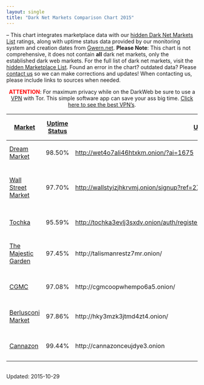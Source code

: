 ```yaml
---
layout: single
title: "Dark Net Markets Comparison Chart 2015"
---
```


&#8211; This chart integrates marketplace data with our <a href="https://g-i-r.github.io/deepdotweb/2013/10/28/updated-llist-of-hidden-marketplaces-tor-i2p/">hidden Dark Net Markets List</a> ratings, along with uptime status data provided by our monitoring system and creation dates from <a href="http://www.gwern.net/Black-market%20survival">Gwern.net</a>. <strong>Please Note</strong>: This chart is not comprehensive, it does not contain <strong>all</strong> dark net markets, only the established dark web markets. For the full list of dark net markets, visit the <a href="https://g-i-r.github.io/deepdotweb/2013/10/28/updated-llist-of-hidden-marketplaces-tor-i2p/">hidden Marketplace List</a>. Found an error in the chart? outdated data? Please <a href="https://g-i-r.github.io/deepdotweb/contact-us/">contact us</a> so we can make corrections and updates! When contacting us, please include links to sources when needed.</p>
<p style="text-align: center;"><span style="color: #ff0000;"><strong>ATTENTION</strong></span>: For maximum privacy while on the DarkWeb be sure to use a <a href="https://g-i-r.github.io/deepdotweb/vpn-comparison-chart/">VPN</a> with Tor. This simple software app can save your ass big time. <a href="https://g-i-r.github.io/deepdotweb/vpn-comparison-chart/">Click here to see the best VPN’s</a>.</p>
<div class="tableCon"><style>
@media ( max-width: 400px ) {
.hideMobile {
display: none;
}

}

@media ( max-width: 800px ) and ( min-width: 401px ) {
.hidePad {
display: none;
}
}
@media ( min-width: 1124px ) {
.hideDesktop {
display: none;
}
}
.chart-col-35, .chart-col-32 {
max-width: 70px!important;
min-width: 50px!important;
}
</style>
<table class="table  chart-2">
<thead>
<tr>
<th class="    chart-col-22">
<a href="?sort=22&dir=asc">Market</a>
</th>
<th class="    chart-col-24">
<a href="?sort=24&dir=asc">Uptime Status</a>
</th>
<th class="    chart-col-36">
<a href="?sort=36&dir=asc">URL</a>
</th>
<th class="    chart-col-26">
<a href="?sort=26&dir=asc">Open registration?</a>
</th>
<th class="    chart-col-27">
<a href="?sort=27&dir=asc">Offers Multisig?</a>
</th>
<th class="    chart-col-28">
<a href="?sort=28&dir=asc">Had Security Issues?!</a>
</th>
<th class="    chart-col-29">
<a href="?sort=29&dir=asc">Active warnings</a>
</th>
<th class="    chart-col-30">
<a href="?sort=30&dir=asc">Commission</a>
</th>
<th class="    chart-col-31">
<a href="?sort=31&dir=asc">Vendor Bond</a>
</th>
<th class="    chart-col-32">
<a href="?sort=32&dir=asc">2FA</a>
</th>
<th class="    chart-col-33">
<a href="?sort=33&dir=asc">Forced Vendor PGP</a>
</th>
<th class="    chart-col-34">
<a href="?sort=34&dir=asc">FE Allowed?</a>
</th>
<th class="    chart-col-35">
<a href="?sort=35&dir=asc">Type</a>
</th>
<th class="    chart-col-25">
<a href="?sort=25&dir=asc">Ratings</a>
</th>
<th class="    chart-col-37">
<a href="?sort=37&dir=asc">Created</a>
</th>
</tr>
</thead>
<tbody>
<tr class="chart-row-19 row-1 ">
<td class="    chart-col-22">
<div align="left">
<div style="display:none;">2</div>
<span title="UP"><a href="#">Dream Market</a></span></div>
</td>
<td class="    chart-col-24">
<div class="torlink-stat ok">
<span class="calc" data-dir="1">98.50%</span>
<span class="direction" data-dir="1"></span>
</div>
</td>
<td class="    chart-col-36">
<a href="http://wet4o7ali46htxkm.onion/?ai=1675" rel="nofollow external" target="_blank">http://wet4o7ali46htxkm.onion/?ai=1675</a>
</td>
<td class="    chart-col-26">
<div align="center">Open</div>
</td>
<td class="    chart-col-27">
<div align="center">
<div style="display:none;">1</div>
<img align="none" alt="" src="/imgs/2014/11/no.png" /></div>
</td>
<td class="    chart-col-28">
<div align="center"><img align="none" alt="" src="/imgs/2014/11/no-warning.png" /></div>
</td>
<td class="    chart-col-29">
<div align="center">None</div>
</td>
<td class="    chart-col-30">
<div align="center">4%</div>
</td>
<td class="    chart-col-31">
<div align="center"><span style="text-align: center;">300$</span></div>
</td>
<td class="    chart-col-32">
<div align="center">
<div style="display:none;">1</div>
<img align="none" alt="" src="/imgs/2014/11/yes.png" /></div>
</td>
<td class="    chart-col-33">
<div align="center">
<div style="display:none;">1</div>
<img align="none" alt="" src="/imgs/2014/11/no.png" /></div>
</td>
<td class="    chart-col-34">
<div align="center">Yes</div>
</td>
<td class="    chart-col-35">
<div align="center">Market</div>
</td>
<td class="    chart-col-25">
<div class="sabai-directory-rating">
<span class="sabai-rating sabai-rating-40" title="4.08 out of 5 stars"></span>
<span class="sabai-directory-rating-average">4.08</span>
<span class="sabai-directory-rating-count">(1830 reviews)</span>
</div>
</td>
<td class="    chart-col-37">
<div align="center">15-11-13</div>
</td>
</tr>
<tr class="chart-row-351 row-2 ">
<td class="    chart-col-22">
<p><a href="#">Wall Street Market</a></p>
</td>
<td class="    chart-col-24">
<div class="torlink-stat ok">
<span class="calc" data-dir="1">97.70%</span>
<span class="direction" data-dir="1"></span>
</div>
</td>
<td class="    chart-col-36">
<a href="http://wallstyizjhkrvmj.onion/signup?ref=276" rel="nofollow external" target="_blank">http://wallstyizjhkrvmj.onion/signup?ref=276</a>
</td>
<td class="    chart-col-26">
<p style="text-align: center;">Open</p>
</td>
<td class="    chart-col-27">
<div align="center"><img align="none" alt="" src="/imgs/2014/11/yes.png" /></div>
</td>
<td class="    chart-col-28">
<div align="center"><img align="none" alt="" src="/imgs/2014/11/no-warning.png" /></div>
</td>
<td class="    chart-col-29">
<p style="text-align: center;">None</p>
</td>
<td class="    chart-col-30">
<p style="text-align: center;">2-5% -5%</p>
</td>
<td class="    chart-col-31">
<p style="text-align: center;">80$ - Free For Trusted</p>
</td>
<td class="    chart-col-32">
<p style="text-align: center;"><img align="none" alt="" src="/imgs/2014/11/yes.png" /></p>
</td>
<td class="    chart-col-33">
<p style="text-align: center;"><img align="none" alt="" src="/imgs/2014/11/yes.png" /></p>
</td>
<td class="    chart-col-34">
<p style="text-align: center;">lvl3 Vendors</p>
</td>
<td class="    chart-col-35">
<p style="text-align: center;">Market</p>
</td>
<td class="    chart-col-25">
<div class="sabai-directory-rating">
<span class="sabai-rating sabai-rating-45" title="4.20 out of 5 stars"></span>
<span class="sabai-directory-rating-average">4.20</span>
<span class="sabai-directory-rating-count">(194 reviews)</span>
</div>
</td>
<td class="    chart-col-37">
<p style="text-align: center;">19-10-16</p>
</td>
</tr>
<tr class="chart-row-26 row-3 ">
<td class="    chart-col-22">
<p><a href="#">Tochka</a></p>
</td>
<td class="    chart-col-24">
<div class="torlink-stat bad">
<span class="calc" data-dir="1">95.59%</span>
<span class="direction" data-dir="1"></span>
</div>
</td>
<td class="    chart-col-36">
<a href="http://tochka3evlj3sxdv.onion/auth/register/563636d36ab740e4720f44e8328441d3" rel="nofollow external" target="_blank">http://tochka3evlj3sxdv.onion/auth/register/563636d36ab740e4720f44e8328441d3</a>
</td>
<td class="    chart-col-26">
<div align="center">Open</div>
</td>
<td class="    chart-col-27">
<div align="center">
<div style="display:none;">1</div>
<img align="none" alt="" src="/imgs/2014/11/yes.png" /></div>
</td>
<td class="    chart-col-28">
<div align="center"><img align="none" alt="" height="26" src="/imgs/2014/11/no-warning.png" width="26" /></div>
</td>
<td class="    chart-col-29">
<div align="center">None</div>
</td>
<td class="    chart-col-30">
<div align="center">2% - 10%</div>
</td>
<td class="    chart-col-31">
<div align="center">?</div>
</td>
<td class="    chart-col-32">
<div align="center">
<div style="display:none;">1</div>
<img align="none" alt="" src="/imgs/2014/11/yes.png" /></div>
</td>
<td class="    chart-col-33">
<div align="center">
<div style="display:none;">1</div>
<img align="none" alt="" src="/imgs/2014/11/yes.png" /></div>
</td>
<td class="    chart-col-34">
<div align="center">Yes</div>
</td>
<td class="    chart-col-35">
<div align="center">Market/Local</div>
</td>
<td class="    chart-col-25">
<div class="sabai-directory-rating">
<span class="sabai-rating sabai-rating-40" title="3.80 out of 5 stars"></span>
<span class="sabai-directory-rating-average">3.80</span>
<span class="sabai-directory-rating-count">(178 reviews)</span>
</div>
</td>
<td class="    chart-col-37">
<div align="center">30-1-15</div>
</td>
</tr>
<tr class="chart-row-15 row-4 ">
<td class="    chart-col-22">
<p><span title="UP"><a href="#">The Majestic Garden</a></span></p>
</td>
<td class="    chart-col-24">
<div class="torlink-stat ok">
<span class="calc" data-dir="1">97.45%</span>
<span class="direction" data-dir="1"></span>
</div>
</td>
<td class="    chart-col-36">
http://talismanrestz7mr.onion/
</td>
<td class="    chart-col-26">
<div align="center">Open</div>
</td>
<td class="    chart-col-27">
<div align="center">
<div style="display:none;">1</div>
<img align="none" alt="" src="/imgs/2014/11/no.png" /></div>
</td>
<td class="    chart-col-28">
<div align="center"><img align="none" alt="" src="/imgs/2014/11/no-warning.png" /></div>
</td>
<td class="    chart-col-29">
<div align="center">None</div>
</td>
<td class="    chart-col-30">
<div align="center">Donations</div>
</td>
<td class="    chart-col-31">
<div align="center">By invite</div>
</td>
<td class="    chart-col-32">
<div align="center">
<div style="display:none;">1</div>
<img align="none" alt="" src="/imgs/2014/11/no.png" /></div>
</td>
<td class="    chart-col-33">
<div align="center">
<div style="display:none;">1</div>
<img align="none" alt="" src="/imgs/2014/11/no.png" /></div>
</td>
<td class="    chart-col-34">
<div align="center">Yes</div>
</td>
<td class="    chart-col-35">
<div align="center">Forum</div>
</td>
<td class="    chart-col-25">
<div class="sabai-directory-rating">
<span class="sabai-rating sabai-rating-35" title="3.72 out of 5 stars"></span>
<span class="sabai-directory-rating-average">3.72</span>
<span class="sabai-directory-rating-count">(16 reviews)</span>
</div>
</td>
<td class="    chart-col-37">
<div align="center">?</div>
</td>
</tr>
<tr class="chart-row-492 row-5 ">
<td class="    chart-col-22">
<p><a href="#">CGMC</a></p>
</td>
<td class="    chart-col-24">
<div class="torlink-stat ok">
<span class="calc" data-dir="1">97.08%</span>
<span class="direction" data-dir="1"></span>
</div>
</td>
<td class="    chart-col-36">
http://cgmcoopwhempo6a5.onion/
</td>
<td class="    chart-col-26">
<p style="text-align: center;">Invite Only</p>
</td>
<td class="    chart-col-27">
<p style="text-align: center;">

<img src="https://G-I-R.github.io/deepdotweb/imgs/2014/11/yes.png" />

</td>
<td class="    chart-col-28">
<div align="center">

<img src="https://G-I-R.github.io/deepdotweb/imgs/2014/11/no-warning.png" width="22" />

</td>
<td class="    chart-col-29">
<p style="text-align: center;">None</p>
</td>
<td class="    chart-col-30">
<p style="text-align: center;">2% - 3%</p>
</td>
<td class="    chart-col-31">
<p style="text-align: center;">None</p>
</td>
<td class="    chart-col-32">
<p style="text-align: center;">

<img src="https://G-I-R.github.io/deepdotweb/imgs/2014/11/yes.png" />

</td>
<td class="    chart-col-33">
<p style="text-align: center;">

<img src="https://G-I-R.github.io/deepdotweb/imgs/2014/11/yes.png" />

</td>
<td class="    chart-col-34">
<p style="text-align: center;">No</p>
</td>
<td class="    chart-col-35">
<p style="text-align: center;">Market</p>
</td>
<td class="    chart-col-25">
<div class="sabai-directory-rating">
<span class="sabai-rating sabai-rating-45" title="4.72 out of 5 stars"></span>
<span class="sabai-directory-rating-average">4.72</span>
<span class="sabai-directory-rating-count">(74 reviews)</span>
</div>
</td>
<td class="    chart-col-37">
<p style="text-align: center;">7-6-2016</p>
</td>
</tr>
<tr class="chart-row-577 row-6 ">
<td class="    chart-col-22">
<p><a href="#">Berlusconi Market</a></p>
</td>
<td class="    chart-col-24">
<div class="torlink-stat ok">
<span class="calc" data-dir="1">97.86%</span>
<span class="direction" data-dir="1"></span>
</div>
</td>
<td class="    chart-col-36">
http://hky3mzk3jtmd4zt4.onion/
</td>
<td class="    chart-col-26">
<p style="text-align: center;">Open</p>
</td>
<td class="    chart-col-27">
<p style="text-align: center;"><img align="none" alt="" src="/imgs/2014/11/no.png" style="box-sizing: border-box; padding: 0px; margin: 0px; outline: none; list-style: none; border: 0px none; max-width: 100%; vertical-align: middle; height: auto; color: rgb(85, 85, 85); font-family: open_sansregular, Arial, Verdana, sans-serif; font-size: 14px; text-align: -webkit-center; width: 20px !important;" /></p>
</td>
<td class="    chart-col-28">
<p style="text-align: center;"><img align="none" alt="" src="/imgs/2014/11/no-warning.png" style="box-sizing: border-box; padding: 0px; margin: 0px; outline: none; list-style: none; border: 0px none; max-width: 100%; vertical-align: middle; height: auto; color: rgb(85, 85, 85); font-family: open_sansregular, Arial, Verdana, sans-serif; font-size: 14px; text-align: -webkit-center; width: 20px !important;" /></p>
</td>
<td class="    chart-col-29">
<p style="text-align: center;">None</p>
</td>
<td class="    chart-col-30">
<p style="text-align: center;">2%</p>
</td>
<td class="    chart-col-31">
<p style="text-align: center;"><span style="color: rgb(34, 34, 34); font-family: arial, sans-serif; font-size: 12.8px;">Free /&nbsp;250USD</span></p>
</td>
<td class="    chart-col-32">
<p style="text-align: center;"><img align="none" alt="" src="/imgs/2014/11/yes.png" style="box-sizing: border-box; padding: 0px; margin: 0px; outline: none; list-style: none; border: 0px none; max-width: 100%; vertical-align: middle; height: auto; color: rgb(85, 85, 85); font-family: open_sansregular, Arial, Verdana, sans-serif; font-size: 14px; text-align: -webkit-center; width: 20px !important;" /></p>
</td>
<td class="    chart-col-33">
<p style="text-align: center;"><img align="none" alt="" src="/imgs/2014/11/no.png" style="box-sizing: border-box; padding: 0px; margin: 0px; outline: none; list-style: none; border: 0px none; max-width: 100%; vertical-align: middle; height: auto; color: rgb(85, 85, 85); font-family: open_sansregular, Arial, Verdana, sans-serif; font-size: 14px; text-align: -webkit-center; width: 20px !important;" /></p>
</td>
<td class="    chart-col-34">
<p style="text-align: center;">For Trusted</p>
</td>
<td class="    chart-col-35">
<p style="text-align: center;">Market</p>
</td>
<td class="    chart-col-25">
<div class="sabai-directory-rating">
<span class="sabai-rating sabai-rating-35" title="3.53 out of 5 stars"></span>
<span class="sabai-directory-rating-average">3.53</span>
<span class="sabai-directory-rating-count">(75 reviews)</span>
</div>
</td>
<td class="    chart-col-37">
<p style="text-align: center;">7-7-17</p>
</td>
</tr>
<tr class="chart-row-601 row-7 ">
<td class="    chart-col-22">
<p style="text-align: left;"><a href="#">Cannazon</a></p>
</td>
<td class="    chart-col-24">
<div class="torlink-stat ok">
<span class="calc" data-dir="1">99.44%</span>
<span class="direction" data-dir="1"></span>
</div>
</td>
<td class="    chart-col-36">
http://cannazonceujdye3.onion
</td>
<td class="    chart-col-26">
<p style="text-align: center;">Open</p>
</td>
<td class="    chart-col-27">
<p style="text-align: center;"><img align="none" alt="" src="/imgs/2014/11/yes.png" style="box-sizing: border-box; padding: 0px; margin: 0px; outline: 0px; list-style: none; border: 0px; max-width: 100%; vertical-align: middle; height: auto; color: rgb(85, 85, 85); font-family: open_sansregular, Arial, Verdana, sans-serif; font-size: 14px; text-align: -webkit-center; width: 20px !important;" /></p>
</td>
<td class="    chart-col-28">
<p style="text-align: center;"><img align="none" alt="" src="/imgs/2014/11/no-warning.png" style="box-sizing: border-box; padding: 0px; margin: 0px; outline: 0px; list-style: none; border: 0px; max-width: 100%; vertical-align: middle; height: auto; color: rgb(85, 85, 85); font-family: open_sansregular, Arial, Verdana, sans-serif; font-size: 14px; text-align: -webkit-center; width: 20px !important;" /></p>
</td>
<td class="    chart-col-29">
<p style="text-align: center;">None</p>
</td>
<td class="    chart-col-30">
<p style="text-align: center;">5%</p>
</td>
<td class="    chart-col-31">
<p style="text-align: center;"><span style="color: rgb(34, 34, 34); font-family: arial, sans-serif; font-size: 12.8px;">$250</span></p>
</td>
<td class="    chart-col-32">
<p style="text-align: center;"><img align="none" alt="" src="/imgs/2014/11/yes.png" style="box-sizing: border-box; padding: 0px; margin: 0px; outline: 0px; list-style: none; border: 0px; max-width: 100%; vertical-align: middle; height: auto; color: rgb(85, 85, 85); font-family: open_sansregular, Arial, Verdana, sans-serif; font-size: 14px; text-align: -webkit-center; width: 20px !important;" /></p>
</td>
<td class="    chart-col-33">
<p style="text-align: center;"><img align="none" alt="" src="/imgs/2014/11/yes.png" style="box-sizing: border-box; padding: 0px; margin: 0px; outline: 0px; list-style: none; border: 0px; max-width: 100%; vertical-align: middle; height: auto; color: rgb(85, 85, 85); font-family: open_sansregular, Arial, Verdana, sans-serif; font-size: 14px; text-align: -webkit-center; width: 20px !important;" /></p>
</td>
<td class="    chart-col-34">
<p style="text-align: center;">For Trusted</p>
</td>
<td class="    chart-col-35">
<p style="text-align: center;">Cannabis Market</p>
</td>
<td class="    chart-col-25">
<div class="sabai-directory-rating">
<span class="sabai-rating sabai-rating-45" title="4.27 out of 5 stars"></span>
<span class="sabai-directory-rating-average">4.27</span>
<span class="sabai-directory-rating-count">(24 reviews)</span>
</div>
</td>
<td class="    chart-col-37">
<p style="text-align: center;">21-3-18</p>
</td>
</tr>
</tbody>
</table>
<img src="https://G-I-R.github.io/deepdotweb/chart/show/2" width="1" height="1" />

<script>try{wpCookies.set( 'b83ce7cb9612e869d7da403e2551a77fe0b651b3', '2', 0, '/' );} catch (e) {}</script>

Updated: 2015-10-29

